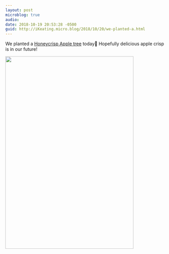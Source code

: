```yaml
---
layout: post
microblog: true
audio: 
date: 2018-10-19 20:53:28 -0500
guid: http://iKeating.micro.blog/2018/10/20/we-planted-a.html
---
```

We planted a [Honeycrisp Apple tree](https://mnhardy.umn.edu/varieties/fruit/apples/honeycrisp) today🍎 Hopefully delicious apple crisp is in our future!

<img src="http://iKeating.micro.blog/uploads/2018/5c81e79dd8.jpg" width="400" height="600" />
